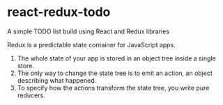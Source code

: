 # react-redux-todo
A simple TODO list build using React and Redux libraries

Redux is a predictable state container for JavaScript apps.

1. The whole state of your app is stored in an object tree inside a single store.
2. The only way to change the state tree is to emit an action, an object describing what happened.
3. To specify how the actions transform the state tree, you write pure reducers.
